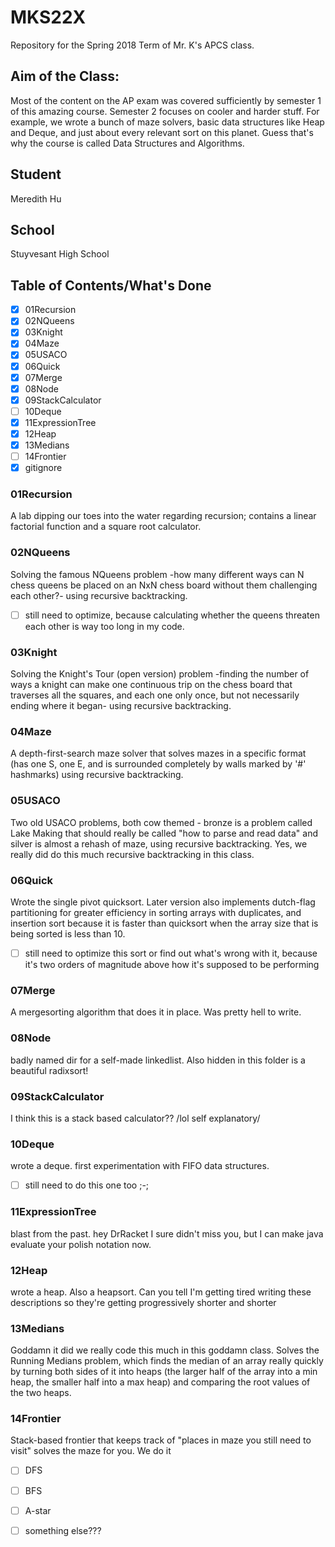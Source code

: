 # MKS22X
Repository for the Spring 2018 Term of Mr. K's APCS class.

## Aim of the Class:
Most of the content on the AP exam was covered sufficiently by semester 1 of this amazing course. Semester 2 focuses on cooler and harder stuff. For example, we wrote a bunch of maze solvers, basic data structures like Heap and Deque, and just about every relevant sort on this planet. Guess that's why the course is called Data Structures and Algorithms.

## Student
Meredith Hu

## School
Stuyvesant High School

## Table of Contents/What's Done
 - [x] 01Recursion
 - [x] 02NQueens
 - [x] 03Knight
 - [x] 04Maze
 - [x] 05USACO
 - [x] 06Quick
 - [x] 07Merge
 - [x] 08Node
 - [x] 09StackCalculator
 - [ ] 10Deque
 - [x] 11ExpressionTree
 - [x] 12Heap
 - [x] 13Medians
 - [ ] 14Frontier
 - [x] gitignore
### 01Recursion
A lab dipping our toes into the water regarding recursion; contains a linear factorial function and a square root calculator.

### 02NQueens
Solving the famous NQueens problem -how many different ways can N chess queens be placed on an NxN chess board without them challenging each other?- using recursive backtracking.
 - [ ] still need to optimize, because calculating whether the queens threaten each other is way too long in my code.

### 03Knight
Solving the Knight's Tour (open version) problem -finding the number of ways a knight can make one continuous trip on the chess board that traverses all the squares, and each one only once, but not necessarily ending where it began- using recursive backtracking.

### 04Maze
A depth-first-search maze solver that solves mazes in a specific format (has one S, one E, and is surrounded completely by walls marked by '#' hashmarks) using recursive backtracking.

### 05USACO
Two old USACO problems, both cow themed - bronze is a problem called Lake Making that should really be called "how to parse and read data" and silver is almost a rehash of maze, using recursive backtracking. Yes, we really did do this much recursive backtracking in this class.

### 06Quick
Wrote the single pivot quicksort. Later version also implements dutch-flag partitioning for greater efficiency in sorting arrays with duplicates, and insertion sort because it is faster than quicksort when the array size that is being sorted is less than 10.
 - [ ] still need to optimize this sort or find out what's wrong with it, because it's two orders of magnitude above how it's supposed to be performing

### 07Merge
A mergesorting algorithm that does it in place. Was pretty hell to write.

### 08Node
badly named dir for a self-made linkedlist.
Also hidden in this folder is a beautiful radixsort!

### 09StackCalculator
I think this is a stack based calculator?? 
/lol self explanatory/

### 10Deque
wrote a deque. first experimentation with FIFO data structures.
- [ ] still need to do this one too ;-;

### 11ExpressionTree
blast from the past. hey DrRacket I sure didn't miss you, but I can make java evaluate your polish notation now.

### 12Heap
wrote a heap. Also a heapsort.
Can you tell I'm getting tired writing these descriptions so they're getting progressively shorter and shorter

### 13Medians
Goddamn it did we really code this much in this goddamn class. Solves the Running Medians problem, which finds the median of an array really quickly by turning both sides of it into heaps (the larger half of the array into a min heap, the smaller half into a max heap) and comparing the root values of the two heaps.

### 14Frontier
Stack-based frontier that keeps track of "places in maze you still need to visit" solves the maze for you. We do it
 - [ ] DFS
 - [ ] BFS
 - [ ] A-star
 - [ ] something else???

